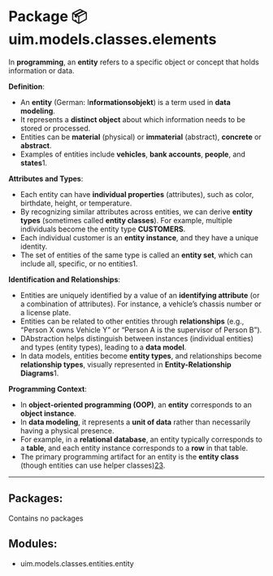 # Package 📦 uim.models.classes.elements

In **programming**, an **entity** refers to a specific object or concept that holds information or data.

**Definition**:

- An **entity** (German: I**nformationsobjekt**) is a term used in **data modeling**.
- It represents a **distinct object** about which information needs to be stored or processed.
- Entities can be **material** (physical) or **immaterial** (abstract), **concrete** or **abstract**.
- Examples of entities include **vehicles**, **bank accounts**, **people**, and **states**1.

**Attributes and Types**:

- Each entity can have **individual properties** (attributes), such as color, birthdate, height, or temperature.
- By recognizing similar attributes across entities, we can derive **entity types** (sometimes called **entity classes**). For example, multiple individuals become the entity type **CUSTOMERS**.
- Each individual customer is an **entity instance**, and they have a unique identity.
- The set of entities of the same type is called an **entity set**, which can include all, specific, or no entities1.

**Identification and Relationships**:

- Entities are uniquely identified by a value of an **identifying attribute** (or a combination of attributes). For instance, a vehicle’s chassis number or a license plate.
- Entities can be related to other entities through **relationships** (e.g., “Person X owns Vehicle Y” or “Person A is the supervisor of Person B”).
- DAbstraction helps distinguish between instances (individual entities) and types (entity types), leading to a **data model**.
- In data models, entities become **entity types**, and relationships become **relationship types**, visually represented in **Entity-Relationship Diagrams**1.

**Programming Context**:

- In **object-oriented programming (OOP)**, an **entity** corresponds to an **object instance**.
- In **data modeling**, it represents a **unit of data** rather than necessarily having a physical presence.
- For example, in a **relational database**, an entity typically corresponds to a **table**, and each entity instance corresponds to a **row** in that table.
- The primary programming artifact for an entity is the **entity class** (though entities can use helper classes)[2](https://stackoverflow.com/questions/48074263/c-what-is-an-entity)[3](https://stackoverflow.com/questions/2550197/whats-the-difference-between-entity-and-class).

---

## Packages:

Contains no packages

## Modules:

- uim.models.classes.entities.entity
